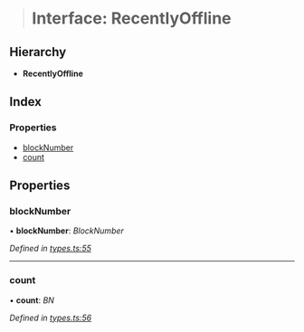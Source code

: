 > # Interface: RecentlyOffline

## Hierarchy

* **RecentlyOffline**

## Index

### Properties

* [blockNumber](_types_.recentlyoffline.md#blocknumber)
* [count](_types_.recentlyoffline.md#count)

## Properties

###  blockNumber

• **blockNumber**: *BlockNumber*

*Defined in [types.ts:55](https://github.com/polkadot-js/api/blob/630b831/packages/api-derive/src/types.ts#L55)*

___

###  count

• **count**: *BN*

*Defined in [types.ts:56](https://github.com/polkadot-js/api/blob/630b831/packages/api-derive/src/types.ts#L56)*